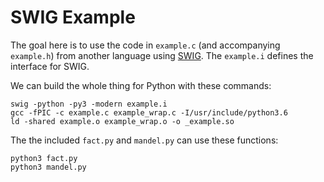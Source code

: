 # SWIG Example

The goal here is to use the code in `example.c` (and accompanying `example.h`) from another language using [SWIG](http://www.swig.org/). The `example.i` defines the interface for SWIG.

We can build the whole thing for Python with these commands:
```
swig -python -py3 -modern example.i
gcc -fPIC -c example.c example_wrap.c -I/usr/include/python3.6
ld -shared example.o example_wrap.o -o _example.so
```

The the included `fact.py` and `mandel.py` can use these functions:
```
python3 fact.py
python3 mandel.py
```
